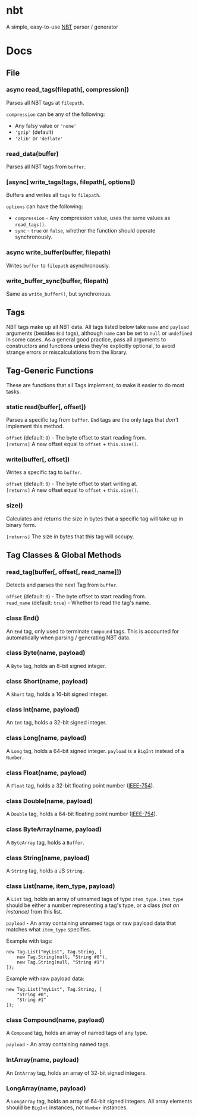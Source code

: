 # nbt
A simple, easy-to-use [NBT](https://wiki.vg/NBT) parser / generator


# Docs

## File

### async read_tags(filepath[, compression])

Parses all NBT tags at `filepath`.

`compression` can be any of the following:
 - Any falsy value or `'none'`
 - `'gzip'` (default)
 - `'zlib'` or `'deflate'`

### read_data(buffer)

Parses all NBT tags from `buffer`.

### [async] write_tags(tags, filepath[, options])

Buffers and writes all `tags` to `filepath`.

`options` can have the following:
 - `compression` - Any compression value, uses the same values as `read_tags()`.
 - `sync` - `true` or `false`, whether the function should operate synchronously.

### async write_buffer(buffer, filepath)

Writes `buffer` to `filepath` asynchronously.

### write_buffer_sync(buffer, filepath)

Same as `write_buffer()`, but synchronous.


## Tags

NBT tags make up all NBT data. All tags listed below take `name` and `payload` arguments (besides `End` tags),
although `name` can be set to `null` or `undefined` in some cases. As a general good practice, pass
all arguments to constructors and functions unless they're explicitly optional, to avoid strange errors
or miscalculations from the library.


## Tag-Generic Functions

These are functions that all Tags implement, to make it easier to do most tasks.

### static read(buffer[, offset])

Parses a specific tag from `buffer`. `End` tags are the only tags that *don't* implement this method.

`offset` (default: `0`) - The byte offset to start reading from.  
`[returns]` A new offset equal to `offset` + `this.size()`.

### write(buffer[, offset])

Writes a specific tag to `buffer`.

`offset` (default: `0`) - The byte offset to start writing at.  
`[returns]` A new offset equal to `offset` + `this.size()`.

### size()

Calculates and returns the size in bytes that a specific tag will take up in binary form.

`[returns]` The size in bytes that this tag will occupy.


## Tag Classes & Global Methods

### read_tag(buffer[, offset[, read_name]])

Detects and parses the next Tag from `buffer`.

`offset` (default: `0`) - The byte offset to start reading from.  
`read_name` (default: `true`) - Whether to read the tag's name.

### class End()

An `End` tag, only used to terminate `Compound` tags. This is accounted for automatically when parsing / generating NBT data.

### class Byte(name, payload)

A `Byte` tag, holds an 8-bit signed integer.

### class Short(name, payload)

A `Short` tag, holds a 16-bit signed integer.

### class Int(name, payload)

An `Int` tag, holds a 32-bit signed integer.

### class Long(name, payload)

A `Long` tag, holds a 64-bit signed integer. `payload` is a `BigInt` instead of a `Number`.

### class Float(name, payload)

A `Float` tag, holds a 32-bit floating point number ([IEEE-754](https://en.wikipedia.org/wiki/IEEE_754-2008_revision)).

### class Double(name, payload)

A `Double` tag, holds a 64-bit floating point number ([IEEE-754](https://en.wikipedia.org/wiki/IEEE_754-2008_revision)).

### class ByteArray(name, payload)

A `ByteArray` tag, holds a `Buffer`.

### class String(name, payload)

A `String` tag, holds a JS `String`.

### class List(name, item_type, payload)

A `List` tag, holds an array of unnamed tags of type `item_type`. `item_type` should be either a number representing
a tag's type, or a class *(not an instance)* from this list.

`payload` - An array containing unnamed tags *or* raw payload data that matches what `item_type` specifies.

Example with tags:
```
new Tag.List("myList", Tag.String, [  
	new Tag.String(null, "String #0"),
	new Tag.String(null, "String #1")
]);
```

Example with raw payload data:
```
new Tag.List("myList", Tag.String, [
	"String #0",
	"String #1"
]);
```

### class Compound(name, payload)

A `Compound` tag, holds an array of named tags of any type.

`payload` - An array containing named tags.

### IntArray(name, payload)

An `IntArray` tag, holds an array of 32-bit signed integers.

### LongArray(name, payload)

A `LongArray` tag, holds an array of 64-bit signed integers. All array elements should be `BigInt`
instances, not `Number` instances.
